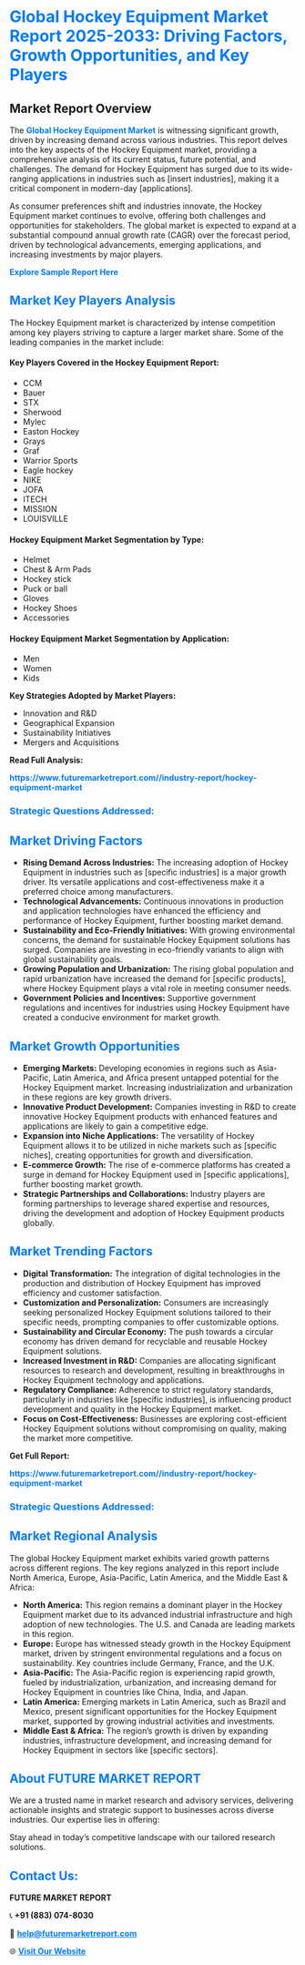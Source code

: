 <h1 style="color: #007BFF;">Global Hockey Equipment Market Report 2025-2033: Driving Factors, Growth Opportunities, and Key Players</h1>

<section id="overview">
<h2>Market Report Overview</h2>
<p>The <a href="https://www.futuremarketreport.com//industry-report/hockey-equipment-market" style="color: #007BFF; text-decoration: none;"><strong>Global Hockey Equipment Market</strong></a> is witnessing significant growth, driven by increasing demand across various industries. This report delves into the key aspects of the Hockey Equipment market, providing a comprehensive analysis of its current status, future potential, and challenges. The demand for Hockey Equipment has surged due to its wide-ranging applications in industries such as [insert industries], making it a critical component in modern-day [applications].</p>
<p>As consumer preferences shift and industries innovate, the Hockey Equipment market continues to evolve, offering both challenges and opportunities for stakeholders. The global market is expected to expand at a substantial compound annual growth rate (CAGR) over the forecast period, driven by technological advancements, emerging applications, and increasing investments by major players.</p>
</section>

<section id="overview">
<p><a href="https://www.futuremarketreport.com//request-sample/reportId=88470" style="color: #007BFF; text-decoration: none;"><strong>Explore Sample Report Here</strong></a></p>
</section>

<section id="key-players">
<h2 style="color: #007BFF;">Market Key Players Analysis</h2>
<p>The Hockey Equipment market is characterized by intense competition among key players striving to capture a larger market share. Some of the leading companies in the market include:</p>
<h4>Key Players Covered in the Hockey Equipment Report:</h4>
<ul><li>CCM</li><li>Bauer</li><li>STX</li><li>Sherwood</li><li>Mylec</li><li>Easton Hockey</li><li>Grays</li><li>Graf</li><li>Warrior Sports</li><li>Eagle hockey</li><li>NIKE</li><li>JOFA</li><li>ITECH</li><li>MISSION</li><li>LOUISVILLE</li></ul>
<h4>Hockey Equipment Market Segmentation by Type:</h4>
<ul><li>Helmet</li><li>Chest &amp; Arm Pads</li><li>Hockey stick</li><li>Puck or ball</li><li>Gloves</li><li>Hockey Shoes</li><li>Accessories</li></ul>

<h4>Hockey Equipment Market Segmentation by Application:</h4>
<ul><li>Men</li><li>Women</li><li>Kids</li></ul>
<p><strong>Key Strategies Adopted by Market Players:</strong></p>
<ul>
<li>Innovation and R&D</li>
<li>Geographical Expansion</li>
<li>Sustainability Initiatives</li>
<li>Mergers and Acquisitions</li>
</ul>
</section>

<section>
<p><strong>Read Full Analysis: </strong></p><a href="https://www.futuremarketreport.com//industry-report/hockey-equipment-market" style="color: #007BFF; text-decoration: none;"><strong>https://www.futuremarketreport.com//industry-report/hockey-equipment-market</strong></a>
<h3 style="color: #007BFF;">Strategic Questions Addressed:</h3>
</section>

<section id="driving-factors">
<h2 style="color: #007BFF;">Market Driving Factors</h2>
<ul>
<li><strong>Rising Demand Across Industries:</strong> The increasing adoption of Hockey Equipment in industries such as [specific industries] is a major growth driver. Its versatile applications and cost-effectiveness make it a preferred choice among manufacturers.</li>
<li><strong>Technological Advancements:</strong> Continuous innovations in production and application technologies have enhanced the efficiency and performance of Hockey Equipment, further boosting market demand.</li>
<li><strong>Sustainability and Eco-Friendly Initiatives:</strong> With growing environmental concerns, the demand for sustainable Hockey Equipment solutions has surged. Companies are investing in eco-friendly variants to align with global sustainability goals.</li>
<li><strong>Growing Population and Urbanization:</strong> The rising global population and rapid urbanization have increased the demand for [specific products], where Hockey Equipment plays a vital role in meeting consumer needs.</li>
<li><strong>Government Policies and Incentives:</strong> Supportive government regulations and incentives for industries using Hockey Equipment have created a conducive environment for market growth.</li>
</ul>
</section>

<section id="growth-opportunities">
<h2 style="color: #007BFF;">Market Growth Opportunities</h2>
<ul>
<li><strong>Emerging Markets:</strong> Developing economies in regions such as Asia-Pacific, Latin America, and Africa present untapped potential for the Hockey Equipment market. Increasing industrialization and urbanization in these regions are key growth drivers.</li>
<li><strong>Innovative Product Development:</strong> Companies investing in R&D to create innovative Hockey Equipment products with enhanced features and applications are likely to gain a competitive edge.</li>
<li><strong>Expansion into Niche Applications:</strong> The versatility of Hockey Equipment allows it to be utilized in niche markets such as [specific niches], creating opportunities for growth and diversification.</li>
<li><strong>E-commerce Growth:</strong> The rise of e-commerce platforms has created a surge in demand for Hockey Equipment used in [specific applications], further boosting market growth.</li>
<li><strong>Strategic Partnerships and Collaborations:</strong> Industry players are forming partnerships to leverage shared expertise and resources, driving the development and adoption of Hockey Equipment products globally.</li>
</ul>
</section>

<section id="trending-factors">
<h2 style="color: #007BFF;">Market Trending Factors</h2>
<ul>
<li><strong>Digital Transformation:</strong> The integration of digital technologies in the production and distribution of Hockey Equipment has improved efficiency and customer satisfaction.</li>
<li><strong>Customization and Personalization:</strong> Consumers are increasingly seeking personalized Hockey Equipment solutions tailored to their specific needs, prompting companies to offer customizable options.</li>
<li><strong>Sustainability and Circular Economy:</strong> The push towards a circular economy has driven demand for recyclable and reusable Hockey Equipment solutions.</li>
<li><strong>Increased Investment in R&D:</strong> Companies are allocating significant resources to research and development, resulting in breakthroughs in Hockey Equipment technology and applications.</li>
<li><strong>Regulatory Compliance:</strong> Adherence to strict regulatory standards, particularly in industries like [specific industries], is influencing product development and quality in the Hockey Equipment market.</li>
<li><strong>Focus on Cost-Effectiveness:</strong> Businesses are exploring cost-efficient Hockey Equipment solutions without compromising on quality, making the market more competitive.</li>
</ul>
</section>

<section>
<p><strong>Get Full Report: </strong></p><a href="https://www.futuremarketreport.com//industry-report/hockey-equipment-market" style="color: #007BFF; text-decoration: none;"><strong>https://www.futuremarketreport.com//industry-report/hockey-equipment-market</strong></a>
<h3 style="color: #007BFF;">Strategic Questions Addressed:</h3>
</section>


<section id="regional-analysis">
<h2 style="color: #007BFF;">Market Regional Analysis</h2>
<p>The global Hockey Equipment market exhibits varied growth patterns across different regions. The key regions analyzed in this report include North America, Europe, Asia-Pacific, Latin America, and the Middle East & Africa:</p>
<ul>
<li><strong>North America:</strong> This region remains a dominant player in the Hockey Equipment market due to its advanced industrial infrastructure and high adoption of new technologies. The U.S. and Canada are leading markets in this region.</li>
<li><strong>Europe:</strong> Europe has witnessed steady growth in the Hockey Equipment market, driven by stringent environmental regulations and a focus on sustainability. Key countries include Germany, France, and the U.K.</li>
<li><strong>Asia-Pacific:</strong> The Asia-Pacific region is experiencing rapid growth, fueled by industrialization, urbanization, and increasing demand for Hockey Equipment in countries like China, India, and Japan.</li>
<li><strong>Latin America:</strong> Emerging markets in Latin America, such as Brazil and Mexico, present significant opportunities for the Hockey Equipment market, supported by growing industrial activities and investments.</li>
<li><strong>Middle East & Africa:</strong> The region’s growth is driven by expanding industries, infrastructure development, and increasing demand for Hockey Equipment in sectors like [specific sectors].</li>
</ul>
</section>

<footer>
<h2 style="color: #007BFF;">About FUTURE MARKET REPORT</h2>
<p>We are a trusted name in market research and advisory services, delivering actionable insights and strategic support to businesses across diverse industries. Our expertise lies in offering:</p>

<p>Stay ahead in today’s competitive landscape with our tailored research solutions.</p>

<h2 style="color: #007BFF;">Contact Us:</h2>
<p><strong>FUTURE MARKET REPORT</strong></p>
<p>📞 <strong>+91 (883) 074-8030</strong></p>
<p>📧 <strong><a href="mailto:help@futuremarketreport.com" style="color: #007BFF;">help@futuremarketreport.com</a></strong></p>
<p>🌐 <strong><a href="https://www.futuremarketreport.com/" style="color: #007BFF;">Visit Our Website</a></strong></p>
</footer>